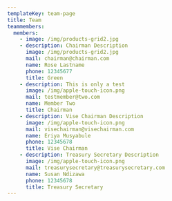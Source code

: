 ```yaml
---
templateKey: team-page
title: Team
teammembers:
  members:
    - image: /img/products-grid2.jpg
    - description: Chairman Description
      image: /img/products-grid2.jpg
      mail: chairman@chairman.com
      name: Rose Lastname
      phone: 12345677
      title: Green
    - description: This is only a test
      image: /img/apple-touch-icon.png
      mail: testmember@two.com
      name: Member Two
      title: Chairman
    - description: Vise Chairman Description
      image: /img/apple-touch-icon.png
      mail: visechairman@visechairman.com
      name: Eriya Musyabule
      phone: 12345678
      title: Vise Chairman
    - description: Treasury Secretary Description
      image: /img/apple-touch-icon.png
      mail: treasurysecretary@treasurysecretary.com
      name: Susan Ndizawa
      phone: 12345678
      title: Treasury Secretary
---
```


